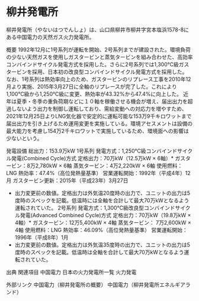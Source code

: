 # 柳井発電所

柳井発電所（やないはつでんしょ）は、山口県柳井市柳井字宮本塩浜1578-8にある中国電力の天然ガス火力発電所。

概要
1992年12月に1号系列が運転を開始、2号系列までが建設された。環境負荷の少ない天然ガスを使用しガスタービンと蒸気タービンを組み合わせた、高効率コンバインドサイクル発電方式を採用した。さらに2号系列では1,300℃級ガスタービンを採用、日本初の改良型コンバインドサイクル発電方式を採用した。
なお、1号系列は熱効率向上のため、ガスタービンのリプレース工事を2010年12月より実施、2015年3月27日に全軸のリプレースが完了した。これにより1,100℃級から1,250℃級に変更、熱効率が43.32%から47.4%に向上した。
近年は夏季・冬季の重負荷期などに１０軸を稼働させる機会が増え、届出出力を超過しないよう出力を制御し運転しており、需給変動への対応力を増やすため、2021年12月25日よりLNG気化器で安定的に運転可能な153万9千キロワットまで届出出力を引き上げるため運用変更を実施している。環境アセスメントは設備の最大能力を考慮し154万2千キロワットで実施しているため、環境面への影響は少ないという。

発電設備
総出力：153.9万kW
1号系列
発電方式：1,250℃級コンバインドサイクル発電(Combined Cycle)方式
定格出力：70万kW（12.5万kW × 6軸）*
ガスタービン：8万2,780kW × 6軸
蒸気タービン：4万2,220kW × 6軸
使用燃料：LNG
熱効率：47.4%（高位発熱量基準）
営業運転開始：1992年（平成4年）12月
ガスタービン更新：2015年（平成23年）3月27日
* 出力変更前の数値。定格出力は外気温20度時の出力で、ユニットの出力は5度時のスペックを記載。低温時には全軸を合計して最大70万kWとなるよう運転されていた。
2号系列
発電方式：1,300℃級改良型コンバインドサイクル発電(Advanced Combined Cycle)方式
定格出力：70万kW（19.8万kW × 4軸）*
ガスタービン：12万5,400kW × 4軸
蒸気タービン： 7万2,600kW × 4軸
使用燃料：LNG
熱効率：46.09%（高位発熱量基準）
営業運転開始：1996年（平成8年）1月
*  出力変更前の数値。定格出力は外気温35度時の出力で、ユニットの出力は5度時のスペックを記載。低温時は全軸を合計して最大70万kWとなるよう運転されていた。

出典
関連項目
中国電力
日本の火力発電所一覧
火力発電

外部リンク
中国電力（柳井発電所の概要）
中国電力（柳井発電所エネルギアランド）